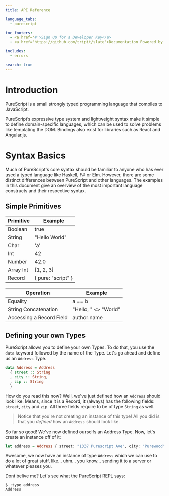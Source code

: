 ```yaml
---
title: API Reference

language_tabs:
  - purescript

toc_footers:
  - <a href='#'>Sign Up for a Developer Key</a>
  - <a href='https://github.com/tripit/slate'>Documentation Powered by Slate</a>

includes:
  - errors

search: true
---
```


# Introduction

PureScript is a small strongly typed programming language that compiles to JavaScript.

PureScript’s expressive type system and lightweight syntax make it simple to define domain-specific languages, which can be used to solve problems like templating the DOM. Bindings also exist for libraries such as React and Angular.js.

# Syntax Basics

Much of PureScript's core syntax should be familiar to anyone who has ever used a typed language like Haskell, F# or Elm. However, there are some distinct differences between PureScript and other languages. The examples in this document give an overview of the most important language constructs and their respective syntax.

## Simple Primitives

Primitive | Example
--------- | ------- |
Boolean | true
String | "Hello World"
Char | 'a'
Int | 42
Number | 42.0
Array Int | [1, 2, 3]
Record  | { pure: "script" }


Operation | Example
--------- | ------- |
Equality | a == b
String Concatenation | "Hello, " <> "World"
Accessing a Record Field | author.name

## Defining your own Types

PureScript allows you to define your own Types. To do that, you use the `data` keyword followed by the name of the Type. Let's go ahead and define us an `Address` Type.

```purescript
data Address = Address
  { street :: String
  , city :: String,
  , zip :: String
  }
```

How do you read this now? Well, we've just defined how an `Address` should look like. Means, since it is a Record, it (always) has the following fields: `street`, `city` and `zip`. All three fields require to be of type `String` as well.

> Notice that you're not creating an instance of this type! All you did is that you _defined_ how an `Address` should look like.

So far so good! We've now defined ourselfs an Address Type.
Now, let's create an instance off of it:

```purescript
let address = Address { street: "1337 Purescript Ave", city: "Purewood", zip: "1337" }
```

Awesome, we now have an instance of type `Address` which we can use to do a lot of great stuff, like... uhm... you know... sending it to a server or whatever pleases you.

Dont belive me? Let's see what the PureScript REPL says:

```shell
$ :type address
Address
```
